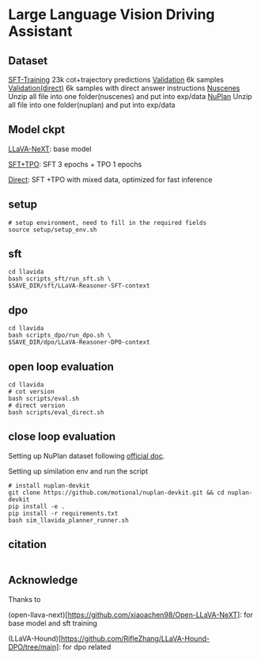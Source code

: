 # Large Language Vision Driving Assistant

## Dataset
[SFT-Training](https://drive.google.com/drive/folders/1tRhodZ-tRRluO_4yVm9wRBzxPHZ-WtRb?usp=sharing) 23k cot+trajectory predictions 
[Validation](https://drive.google.com/drive/folders/1tRhodZ-tRRluO_4yVm9wRBzxPHZ-WtRb?usp=sharing) 6k samples
[Validation(direct)](https://drive.google.com/drive/folders/1tRhodZ-tRRluO_4yVm9wRBzxPHZ-WtRb?usp=sharing) 6k samples with direct answer instructions
[Nuscenes](https://www.nuscenes.org/nuscenes#download) Unzip all file into one folder(nuscenes) and put into exp/data
[NuPlan](https://www.nuscenes.org/nuplan) Unzip all file into one folder(nuplan) and put into exp/data

## Model ckpt
[LLaVA-NeXT](https://huggingface.co/Share4oReasoning/Open-LLaVA-NeXT-LLaMA3-8B): base model 

[SFT+TPO](https://drive.google.com/drive/folders/1tRhodZ-tRRluO_4yVm9wRBzxPHZ-WtRb?usp=sharing): SFT 3 epochs + TPO 1 epochs

[Direct](https://drive.google.com/drive/folders/1tRhodZ-tRRluO_4yVm9wRBzxPHZ-WtRb?usp=sharing): SFT +TPO with mixed data, optimized for fast inference


## setup 
```
# setup environment, need to fill in the required fields
source setup/setup_env.sh
```
## sft
```
cd llavida
bash scripts_sft/run_sft.sh \
$SAVE_DIR/sft/LLaVA-Reasoner-SFT-context
```

## dpo
```
cd llavida
bash scripts_dpo/run_dpo.sh \
$SAVE_DIR/dpo/LLaVA-Reasoner-DPO-context
```

## open loop evaluation
```
cd llavida
# cot version
bash scripts/eval.sh
# direct version
bash scripts/eval_direct.sh
```
## close loop evaluation
Setting up NuPlan dataset following [official doc](https://nuplan-devkit.readthedocs.io/en/latest/dataset_setup.html).

Setting up similation env and run the script
```
# install nuplan-devkit
git clone https://github.com/motional/nuplan-devkit.git && cd nuplan-devkit
pip install -e .
pip install -r requirements.txt
bash sim_llavida_planner_runner.sh
```

## citation
```

```

## Acknowledge
Thanks to 

(open-llava-next)[https://github.com/xiaoachen98/Open-LLaVA-NeXT]: for base model and sft training

(LLaVA-Hound)[https://github.com/RifleZhang/LLaVA-Hound-DPO/tree/main]: for dpo related 


